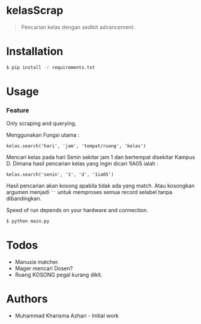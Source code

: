 # kelasScrap
> Pencarian kelas dengan sedikit advancement.

# Installation
```sh
$ pip install -r requirements.txt
```

# Usage
### Feature
Only scraping and querying.

Menggunakan Fungsi utama :
```
kelas.search('hari', 'jam', 'tempat/ruang', 'kelas')
```
Mencari kelas pada hari Senin sekitar jam 1 dan bertempat disekitar Kampus D. 
Dimana hasil pencarian kelas yang ingin dicari 1IA05 ialah :
```
kelas.search('senin', '1', 'd', '1ia05')
```
Hasil pencarian akan kosong apabila tidak ada yang match.
Atau kosongkan argumen menjadi ```''``` untuk memproses semua record selabel tanpa dibandingkan.

Speed of run depends on your hardware and connection.
```sh
$ python main.py
```

# Todos
- Manusia matcher.
- Mager mencari Dosen?
- Ruang KOSONG pegal kurang dikit.

# Authors
- Muhammad Kharisma Azhari - Initial work


